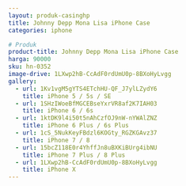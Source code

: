 ```yaml
---
layout: produk-casinghp
title: Johnny Depp Mona Lisa iPhone Case
categories: iphone

# Produk
product-title: Johnny Depp Mona Lisa iPhone Case
harga: 90000
sku: hn-0352
image-drive: 1LXwp2hB-CcAdF0rdUmU0p-8BXoHyLvgg
gallery:
  - url: 1Kv1vgM5gYTS4ETchHU-QF_J7ylLZydY6
    title: iPhone 5 / 5s / SE
  - url: 1SHzIWoeBfMGCEBseYxrVR8af2K7IAH03
    title: iPhone 6 / 6s
  - url: 1ktDK9l4i50t5nAhCzfOJ9nW-nYWAlZNZ
    title: iPhone 6 Plus / 6s Plus
  - url: 1cS_5NukKeyFBdzl6KOGty_RGZKGAvz37
    title: iPhone 7 / 8
  - url: 15bcZ118E0r4YhffJn8uBXKiBUrg4ibNU
    title: iPhone 7 Plus / 8 Plus
  - url: 1LXwp2hB-CcAdF0rdUmU0p-8BXoHyLvgg
    title: iPhone X
---
```

